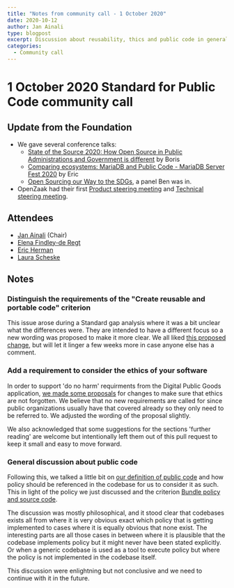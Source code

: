 ```yaml
---
title: "Notes from community call - 1 October 2020"
date: 2020-10-12
author: Jan Ainali
type: blogpost
excerpt: Discussion about reusability, thics and public code in general
categories:
  - Community call
---
```


# 1 October 2020 Standard for Public Code community call

## Update from the Foundation

* We gave several conference talks:
    * [State of the Source 2020: How Open Source in Public Administrations and Government is different](https://www.youtube.com/watch?v=R7B2809l6EU) by Boris
    * [Comparing ecosystems: MariaDB and Public Code - MariaDB Server Fest 2020](https://www.youtube.com/watch?v=m_H4KZmAVtY) by Eric
    * [Open Sourcing our Way to the SDGs](https://www.youtube.com/watch?v=FkeQzL5q5t4), a panel Ben was in.
* OpenZaak had their first [Product steering meeting](https://lists.publiccode.net/hyperkitty/hyperkitty/list/openzaak-discuss@lists.publiccode.net/thread/FAHQNHUEJADVAGOR6DTMWXMXIGYE3BDP/) and [Technical steering meeting](https://lists.publiccode.net/hyperkitty/hyperkitty/list/openzaak-discuss@lists.publiccode.net/thread/5JGJ2WMIW4M6A5WTBIO5AKEO3HXC7V4I/).

## Attendees

* [Jan Ainali](https://publiccode.net/team/jan-ainali.html) (Chair)
* [Elena Findley-de Regt](https://publiccode.net/team/elena-findley-de-regt.html)
* [Eric Herman](https://publiccode.net/team/eric-herman.html)
* [Laura Scheske](https://publiccode.net/team/laura-scheske.html)

## Notes

### Distinguish the requirements of the "Create reusable and portable code" criterion

This issue arose during a Standard gap analysis where it was a bit unclear what the differences were. They are intended to have a different focus so a new wording was proposed to make it more clear. We all liked [this proposed change](https://github.com/publiccodenet/standard/pull/353), but will let it linger a few weeks more in case anyone else has a comment.

### Add a requirement to consider the ethics of your software

In order to support 'do no harm' requirments from the Digital Public Goods application, [we made some proposals](https://github.com/publiccodenet/standard/pull/356) for changes to make sure that ethics are not forgotten. We believe that no new requirements are called for since public organizations usually have that covered already so they only need to be referred to. We adjusted the wording of the proposal slightly.

We also acknowledged that some suggestions for the sections 'further reading' are welcome but intentionally left them out of this pull request to keep it small and easy to move forward.

### General discussion about public code

Following this, we talked a little bit on [our definition of public code](https://about.publiccode.net/glossary/public-code-definition.html) and how policy should be referenced in the codebase for us to consider it as such. This in light of the policy we just discussed and the criterion [Bundle policy and source code](https://standard.publiccode.net/criteria/bundle-policy-and-code.html).

The discussion was mostly philosophical, and it stood clear that codebases exists all from where it is very obvious exact which policy that is getting implemented  to cases where it is equally obvious that none exist. The interesting parts are all those cases in between where it is plausible that the codebase implements policy but it might never have been stated explicitly. Or when a generic codebase is used as a tool to execute policy but where the policy is not implemented in the codebase itself.

This discussion were enlightning but not conclusive and we need to continue with it in the future.
